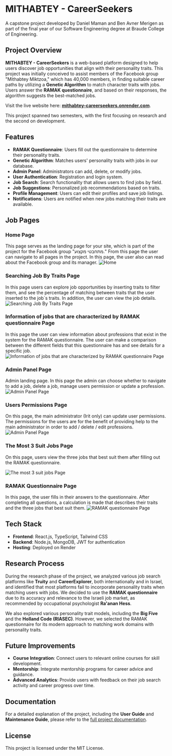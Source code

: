 # MITHABTEY - CareerSeekers

A capstone project developed by Daniel Maman and Ben Avner Merigen as part of the final year of our Software Engineering degree at Braude College of Engineering.

## Project Overview

**MITHABTEY - CareerSeekers** is a web-based platform designed to help users discover job opportunities that align with their personality traits. This project was initially conceived to assist members of the Facebook group "Mithabtey Miktzoa," which has 40,000 members, in finding suitable career paths by utilizing a **Genetic Algorithm** to match character traits with jobs. Users answer the **RAMAK questionnaire**, and based on their responses, the algorithm suggests the best-matched jobs.

Visit the live website here: **[mithabtey-careerseekers.onrender.com](https://mithabtey-careerseekers.onrender.com/)**.

This project spanned two semesters, with the first focusing on research and the second on development.

## Features

- **RAMAK Questionnaire**: Users fill out the questionnaire to determine their personality traits.
- **Genetic Algorithm**: Matches users' personality traits with jobs in our database.
- **Admin Panel**: Administrators can add, delete, or modify jobs.
- **User Authentication**: Registration and login system.
- **Job Search**: Search functionality that allows users to find jobs by field.
- **Job Suggestions**: Personalized job recommendations based on traits.
- **Profile Management**: Users can edit their profiles and save job listings.
- **Notifications**: Users are notified when new jobs matching their traits are available.

## Job Pages

### Home Page
This page serves as the landing page for your site, which is part of the project for the Facebook group "מתחבטי מקצוע."  From this page the user can navigate to all pages in the project.  In this page, the user also can read about the Facebook group and its manager.
![Home](https://github.com/user-attachments/assets/17982283-18f2-45ce-92b7-b9a77fa08e70)


### Searching Job By Traits Page
In this page users can explore job opportunities by inserting traits to filter them, and see the percentage of matching between traits that the user inserted to the job`s traits. In addition, the user can view the job details.
![Searching Job By Traits Page](https://github.com/user-attachments/assets/a13d9c82-bf78-408b-87b1-c02268854414)


### Information of jobs that are characterized by RAMAK questionnaire Page
In this page the user can view information about professions that exist in the system for the RAMAK questionnaire. The user can make a comparison between the different fields that this questionnaire has and see details for a specific job.
![Information of jobs that are characterized by RAMAK questionnaire Page](https://github.com/user-attachments/assets/28ecb65a-df44-45d7-906a-b7894c3a9161)


### Admin Panel Page
Admin landing page. In this page the admin can choose whether to navigate to add a job, delete a job, manage users permission or update a profession.
![Admin Panel Page](https://github.com/user-attachments/assets/47e21c8f-322d-4457-9b42-704a7333f3bf)


### Users Permissions Page
On this page, the main administrator (Irit only) can update user permissions.
The permissions for the users are for the benefit of providing help to the main administrator in order to add / delete / edit professions.
![Admin Panel Page](https://github.com/user-attachments/assets/fede49ba-255c-44a8-be45-b9f17771946f)



### The Most 3 Suit Jobs Page
On this page, users view the three jobs that best suit them after filling out the RAMAK questionnaire.

![The most 3 suit jobs Page](https://github.com/user-attachments/assets/335f97e1-3450-41b3-aede-447610fcba88)


### RAMAK Questionnaire Page
In this page, the user fills in their answers to the questionnaire. After completing all questions, a calculation is made that describes their traits and the three jobs that best suit them.
![RAMAK questionnaire Page](https://github.com/user-attachments/assets/3a77be94-3ab6-4278-a50b-ae88908eddad)



## Tech Stack

- **Frontend**: React.js, TypeScript, Tailwind CSS
- **Backend**: Node.js, MongoDB, JWT for authentication
- **Hosting**: Deployed on Render

## Research Process

During the research phase of the project, we analyzed various job search platforms like **Truity** and **CareerExplorer**, both internationally and in Israel, and identified that most platforms fail to incorporate personality traits when matching users with jobs. We decided to use the **RAMAK questionnaire** due to its accuracy and relevance to the Israeli job market, as recommended by occupational psychologist **Ra'anan Hess**.

We also explored various personality trait models, including the **Big Five** and the **Holland Code (RIASEC)**. However, we selected the RAMAK questionnaire for its modern approach to matching work domains with personality traits.

## Future Improvements

- **Course Integration**: Connect users to relevant online courses for skill development.
- **Mentorship**: Integrate mentorship programs for career advice and guidance.
- **Advanced Analytics**: Provide users with feedback on their job search activity and career progress over time.

## Documentation

For a detailed explanation of the project, including the **User Guide** and **Maintenance Guide**, please refer to the [full project documentation](https://docs.google.com/document/d/e/2PACX-1vSm_E2YrwwV3mTLDtL7RYLfZG3Zpe28KjU9sEvL6o273UzoaMAnx4pkGrSuJP6XEM_PM9Rip4VN80ij/pub).

## License

This project is licensed under the MIT License.
